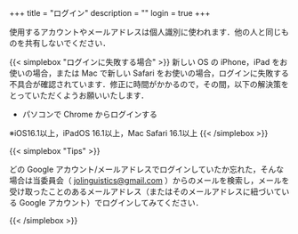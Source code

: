 +++
title = "ログイン"
description = ""
login = true
+++

使用するアカウントやメールアドレスは個人識別に使われます．他の人と同じものを共有しないでください．

<div id="firebaseui-auth-container"></div>
<div id="loader"></div>

{{< simplebox "ログインに失敗する場合" >}}
新しい OS の iPhone，iPad をお使いの場合，または Mac で新しい Safari をお使いの場合，ログインに失敗する不具合が確認されています．修正に時間がかかるので，その間，以下の解決策をとっていただくようお願いいたします．

- パソコンで Chrome からログインする

※iOS16.1以上，iPadOS 16.1以上，Mac Safari 16.1以上
{{< /simplebox >}}

{{< simplebox "Tips" >}}

どの Google アカウント/メールアドレスでログインしていたか忘れた，そんな場合は当委員会（ jolinguistics@gmail.com ）からのメールを検索し，メールを受け取ったことのあるメールアドレス（またはそのメールアドレスに紐づいている Google アカウント）でログインしてみてください．

{{< /simplebox >}}

